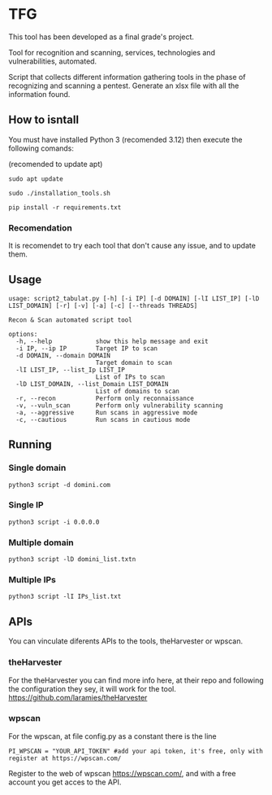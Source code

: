 # TFG
This tool has been developed as a final grade's project. 

Tool for recognition and scanning, services, technologies and vulnerabilities, automated.

Script that collects different information gathering tools in the phase of recognizing and scanning a pentest. Generate an xlsx file with all the information found.
## How to isntall
You must have installed Python 3 (recomended 3.12)
then execute the following comands:

(recomended to update apt)

```sudo apt update```

```sudo ./installation_tools.sh ```

```pip install -r requirements.txt```
### Recomendation
It is recomendet to try each tool that don't cause any issue, and to update them.

## Usage
```
usage: script2_tabulat.py [-h] [-i IP] [-d DOMAIN] [-lI LIST_IP] [-lD LIST_DOMAIN] [-r] [-v] [-a] [-c] [--threads THREADS]

Recon & Scan automated script tool

options:
  -h, --help            show this help message and exit
  -i IP, --ip IP        Target IP to scan
  -d DOMAIN, --domain DOMAIN
                        Target domain to scan
  -lI LIST_IP, --list_Ip LIST_IP
                        List of IPs to scan
  -lD LIST_DOMAIN, --list_Domain LIST_DOMAIN
                        List of domains to scan
  -r, --recon           Perform only reconnaissance
  -v, --vuln_scan       Perform only vulnerability scanning
  -a, --aggressive      Run scans in aggressive mode
  -c, --cautious        Run scans in cautious mode
```

## Running 
### Single domain
``python3 script -d domini.com``
### Single IP
``python3 script -i 0.0.0.0``
### Multiple domain
``python3 script -lD domini_list.txtn``
### Multiple IPs
``python3 script -lI IPs_list.txt``

## APIs 
You can vinculate diferents APIs to the tools, theHarvester or wpscan. 

### theHarvester
For the theHarvester you can find more info here, at their repo and following the configuration they sey, it will work for the tool.
https://github.com/laramies/theHarvester


### wpscan
For the wpscan, at file config.py as a constant there is the line 

```PI_WPSCAN = "YOUR_API_TOKEN" #add your api token, it's free, only with register at https://wpscan.com/```

Register to the web of wpscan https://wpscan.com/, and with a free account you get acces to the API.

